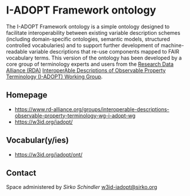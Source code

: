 # I-ADOPT Framework ontology

The I-ADOPT Framework ontology is a simple ontology designed to facilitate interoperability between existing variable description schemes (including domain-specific ontologies, semantic models, structured controlled vocabularies) and to support further development of machine-readable variable descriptions that re-use components mapped to FAIR vocabulary terms. This version of the ontology has been developed by a core group of terminology experts and users from the [Research Data Alliance (RDA)](https://www.rd-alliance.org) [InteroperAble Descriptions of Observable Property Terminology (I-ADOPT) Working Group](https://www.rd-alliance.org/groups/interoperable-descriptions-observable-property-terminology-wg-i-adopt-wg).

## Homepage
* https://www.rd-alliance.org/groups/interoperable-descriptions-observable-property-terminology-wg-i-adopt-wg
* https://w3id.org/iadopt/

## Vocabular(y/ies)
* https://w3id.org/iadopt/ont/

## Contact

Space administered by *Sirko Schindler* <w3id-iadopt@sirko.org>
